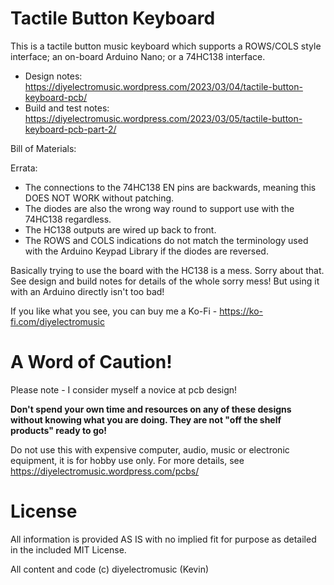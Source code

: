# Tactile Button Keyboard

This is a tactile button music keyboard which supports a ROWS/COLS style interface; an on-board Arduino Nano; or a 74HC138 interface.

- Design notes: https://diyelectromusic.wordpress.com/2023/03/04/tactile-button-keyboard-pcb/
- Build and test notes: https://diyelectromusic.wordpress.com/2023/03/05/tactile-button-keyboard-pcb-part-2/

Bill of Materials:

Errata:
- The connections to the 74HC138 EN pins are backwards, meaning this DOES NOT WORK without patching.
- The diodes are also the wrong way round to support use with the 74HC138 regardless.
- The HC138 outputs are wired up back to front.
- The ROWS and COLS indications do not match the terminology used with the Arduino Keypad Library if the diodes are reversed.

Basically trying to use the board with the HC138 is a mess.  Sorry about that.  See design and build notes for details of the whole sorry mess! But using it with an Arduino directly isn't too bad!

If you like what you see, you can buy me a Ko-Fi - https://ko-fi.com/diyelectromusic

#  A Word of Caution!

Please note - I consider myself a novice at pcb design!

**Don't spend your own time and resources on any of these designs without knowing what you are doing.  They are not "off the shelf products" ready to go!**

Do not use this with expensive computer, audio, music or electronic equipment, it is for hobby use only.  For more details, see https://diyelectromusic.wordpress.com/pcbs/

# License

All information is provided AS IS with no implied fit for purpose as detailed in the included MIT License.

All content and code (c) diyelectromusic (Kevin)
